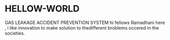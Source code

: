 # HELLOW-WORLD
GAS LEAKAGE ACCIDENT PREVENTION SYSTEM
hi fellows 
Ramadhani here , i like innovation to make solution to thedifferent broblems occered in the societies.
